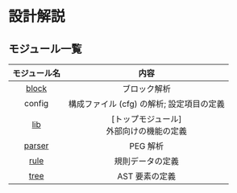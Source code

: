 # 設計解説

## モジュール一覧

|モジュール名|内容|
|:-:|:-:|
|[block](block/index.md)|ブロック解析|
|config|構成ファイル (cfg) の解析; 設定項目の定義|
|[lib](lib/index.md)|\[トップモジュール]<br>外部向けの機能の定義|
|[parser](parser/index.md)|PEG 解析|
|[rule](rule/index.md)|規則データの定義|
|[tree](tree/index.md)|AST 要素の定義|

